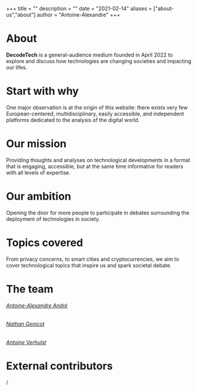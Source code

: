+++
title = ""
description = ""
date = "2021-02-14"
aliases = ["about-us","about"]
author = "Antoine-Alexandre"
+++

# About

**DecodeTech** is a general-audience medium founded in April 2022 to explore and discuss how technologies are changing societies and impacting our lifes.  

# Start with why

One major observation is at the origin of this website: there exists very few European-centered, multidisciplinary, easily accessible, and independent platforms dedicated to the analysis of the digital world. 

# Our mission

Providing thoughts and analyses on technological developments in a format that is engaging, accessible, but at the same time informative for readers with all levels of expertise. 

# Our ambition

Opening the door for more people to participate in debates surrounding the deployment of technologies in society. 

# Topics covered

From privacy concerns, to smart cities and cryptocurrencies, we aim to cover technological topics that inspire us and spark societal debate.

# The team

###### [Antoine-Alexandre André](https://decodetech.eu/authors/antoine-alexandre/)
###### [Nathan Genicot](https://decodetech.eu/authors/nathan/)
###### [Antoine Verhulst](https://decodetech.eu/authors/antoine/)

# External contributors
/




